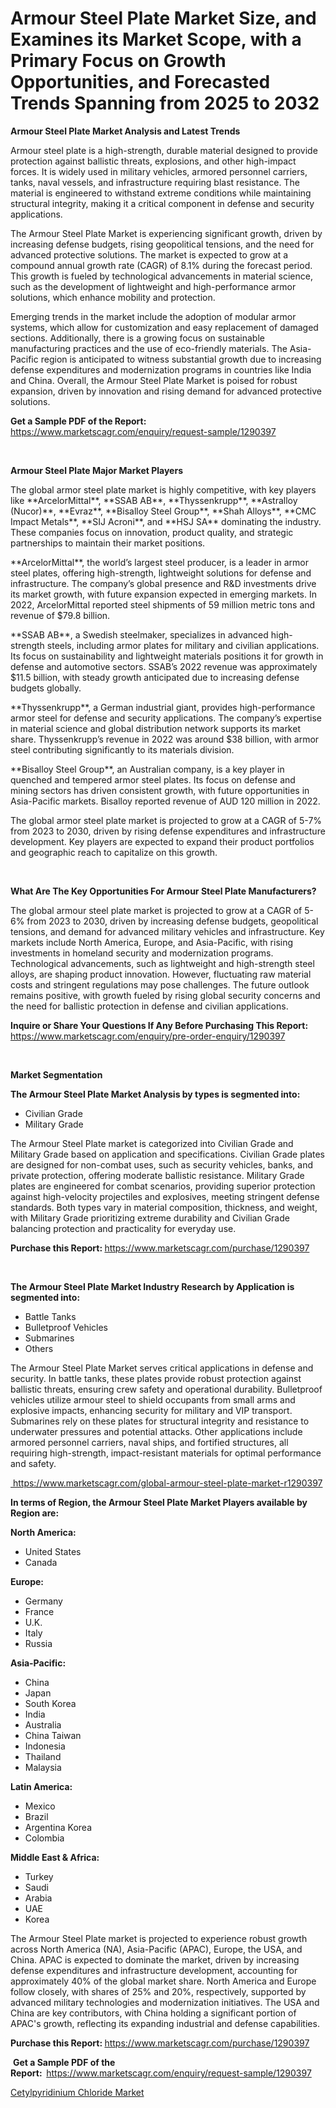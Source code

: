 <p><h1>Armour Steel Plate Market Size, and Examines its Market Scope, with a Primary Focus on Growth Opportunities, and Forecasted Trends Spanning from 2025 to 2032</h1></p><p><strong>Armour Steel Plate Market Analysis and Latest Trends</strong></p>
<p><p>Armour steel plate is a high-strength, durable material designed to provide protection against ballistic threats, explosions, and other high-impact forces. It is widely used in military vehicles, armored personnel carriers, tanks, naval vessels, and infrastructure requiring blast resistance. The material is engineered to withstand extreme conditions while maintaining structural integrity, making it a critical component in defense and security applications.</p><p>The Armour Steel Plate Market is experiencing significant growth, driven by increasing defense budgets, rising geopolitical tensions, and the need for advanced protective solutions. The market is expected to grow at a compound annual growth rate (CAGR) of 8.1% during the forecast period. This growth is fueled by technological advancements in material science, such as the development of lightweight and high-performance armor solutions, which enhance mobility and protection.</p><p>Emerging trends in the market include the adoption of modular armor systems, which allow for customization and easy replacement of damaged sections. Additionally, there is a growing focus on sustainable manufacturing practices and the use of eco-friendly materials. The Asia-Pacific region is anticipated to witness substantial growth due to increasing defense expenditures and modernization programs in countries like India and China. Overall, the Armour Steel Plate Market is poised for robust expansion, driven by innovation and rising demand for advanced protective solutions.</p></p>
<p><strong>Get a Sample PDF of the Report:&nbsp;</strong> <a href="https://www.marketscagr.com/enquiry/request-sample/1290397?utm_campaign=2003&utm_medium=2&utm_source=Github&utm_content=ia&utm_term=25012025&utm_id=armour-steel-plate">https://www.marketscagr.com/enquiry/request-sample/1290397</a></p>
<p>&nbsp;</p>
<p><strong>Armour Steel Plate Major Market Players</strong></p>
<p><p>The global armor steel plate market is highly competitive, with key players like **ArcelorMittal**, **SSAB AB**, **Thyssenkrupp**, **Astralloy (Nucor)**, **Evraz**, **Bisalloy Steel Group**, **Shah Alloys**, **CMC Impact Metals**, **SIJ Acroni**, and **HSJ SA** dominating the industry. These companies focus on innovation, product quality, and strategic partnerships to maintain their market positions.</p><p>**ArcelorMittal**, the world’s largest steel producer, is a leader in armor steel plates, offering high-strength, lightweight solutions for defense and infrastructure. The company’s global presence and R&D investments drive its market growth, with future expansion expected in emerging markets. In 2022, ArcelorMittal reported steel shipments of 59 million metric tons and revenue of $79.8 billion.</p><p>**SSAB AB**, a Swedish steelmaker, specializes in advanced high-strength steels, including armor plates for military and civilian applications. Its focus on sustainability and lightweight materials positions it for growth in defense and automotive sectors. SSAB’s 2022 revenue was approximately $11.5 billion, with steady growth anticipated due to increasing defense budgets globally.</p><p>**Thyssenkrupp**, a German industrial giant, provides high-performance armor steel for defense and security applications. The company’s expertise in material science and global distribution network supports its market share. Thyssenkrupp’s revenue in 2022 was around $38 billion, with armor steel contributing significantly to its materials division.</p><p>**Bisalloy Steel Group**, an Australian company, is a key player in quenched and tempered armor steel plates. Its focus on defense and mining sectors has driven consistent growth, with future opportunities in Asia-Pacific markets. Bisalloy reported revenue of AUD 120 million in 2022.</p><p>The global armor steel plate market is projected to grow at a CAGR of 5-7% from 2023 to 2030, driven by rising defense expenditures and infrastructure development. Key players are expected to expand their product portfolios and geographic reach to capitalize on this growth.</p></p>
<p>&nbsp;</p>
<p><strong>What Are The Key Opportunities For Armour Steel Plate Manufacturers?</strong></p>
<p><p>The global armour steel plate market is projected to grow at a CAGR of 5-6% from 2023 to 2030, driven by increasing defense budgets, geopolitical tensions, and demand for advanced military vehicles and infrastructure. Key markets include North America, Europe, and Asia-Pacific, with rising investments in homeland security and modernization programs. Technological advancements, such as lightweight and high-strength steel alloys, are shaping product innovation. However, fluctuating raw material costs and stringent regulations may pose challenges. The future outlook remains positive, with growth fueled by rising global security concerns and the need for ballistic protection in defense and civilian applications.</p></p>
<p><strong>Inquire or Share Your Questions If Any Before Purchasing This Report:</strong> <a href="https://www.marketscagr.com/enquiry/pre-order-enquiry/1290397?utm_campaign=2003&utm_medium=2&utm_source=Github&utm_content=ia&utm_term=25012025&utm_id=armour-steel-plate">https://www.marketscagr.com/enquiry/pre-order-enquiry/1290397</a></p>
<p>&nbsp;</p>
<p><strong>Market Segmentation</strong></p>
<p><strong>The Armour Steel Plate Market Analysis by types is segmented into:</strong></p>
<p><ul><li>Civilian Grade</li><li>Military Grade</li></ul></p>
<p><p>The Armour Steel Plate market is categorized into Civilian Grade and Military Grade based on application and specifications. Civilian Grade plates are designed for non-combat uses, such as security vehicles, banks, and private protection, offering moderate ballistic resistance. Military Grade plates are engineered for combat scenarios, providing superior protection against high-velocity projectiles and explosives, meeting stringent defense standards. Both types vary in material composition, thickness, and weight, with Military Grade prioritizing extreme durability and Civilian Grade balancing protection and practicality for everyday use.</p></p>
<p><strong>Purchase this Report:&nbsp;</strong><a href="https://www.marketscagr.com/purchase/1290397?utm_campaign=2003&utm_medium=2&utm_source=Github&utm_content=ia&utm_term=25012025&utm_id=armour-steel-plate">https://www.marketscagr.com/purchase/1290397</a></p>
<p>&nbsp;</p>
<p><strong>The Armour Steel Plate Market Industry Research by Application is segmented into:</strong></p>
<p><ul><li>Battle Tanks</li><li>Bulletproof Vehicles</li><li>Submarines</li><li>Others</li></ul></p>
<p><p>The Armour Steel Plate Market serves critical applications in defense and security. In battle tanks, these plates provide robust protection against ballistic threats, ensuring crew safety and operational durability. Bulletproof vehicles utilize armour steel to shield occupants from small arms and explosive impacts, enhancing security for military and VIP transport. Submarines rely on these plates for structural integrity and resistance to underwater pressures and potential attacks. Other applications include armored personnel carriers, naval ships, and fortified structures, all requiring high-strength, impact-resistant materials for optimal performance and safety.</p></p>
<p><a href="https://www.marketscagr.com/global-armour-steel-plate-market-r1290397?utm_campaign=2003&utm_medium=2&utm_source=Github&utm_content=ia&utm_term=25012025&utm_id=armour-steel-plate">&nbsp;https://www.marketscagr.com/global-armour-steel-plate-market-r1290397</a></p>
<p><strong>In terms of Region, the Armour Steel Plate Market Players available by Region are:</strong></p>
<p>
    <p> <strong> North America: </strong>
        <ul>
            <li>United States</li>
            <li>Canada</li>
        </ul>
        </p> 
    <p> <strong> Europe: </strong>
        <ul>
            <li>Germany</li>
            <li>France</li>
            <li>U.K.</li>
            <li>Italy</li>
            <li>Russia</li>
        </ul>
        </p> 
    <p> <strong> Asia-Pacific: </strong>
        <ul>
            <li>China</li>
            <li>Japan</li>
            <li>South Korea</li>
            <li>India</li>
            <li>Australia</li>
            <li>China Taiwan</li>
            <li>Indonesia</li>
            <li>Thailand</li>
            <li>Malaysia</li>
        </ul>
        </p> 
    <p> <strong> Latin America: </strong>
        <ul>
            <li>Mexico</li>
            <li>Brazil</li>
            <li>Argentina Korea</li>
            <li>Colombia</li>
        </ul>
        </p> 
    <p> <strong> Middle East & Africa: </strong>
        <ul>
            <li>Turkey</li>
            <li>Saudi</li>
            <li>Arabia</li>
            <li>UAE</li>
            <li>Korea</li>
        </ul>
    </p>
    </p>
<p><p>The Armour Steel Plate market is projected to experience robust growth across North America (NA), Asia-Pacific (APAC), Europe, the USA, and China. APAC is expected to dominate the market, driven by increasing defense expenditures and infrastructure development, accounting for approximately 40% of the global market share. North America and Europe follow closely, with shares of 25% and 20%, respectively, supported by advanced military technologies and modernization initiatives. The USA and China are key contributors, with China holding a significant portion of APAC's growth, reflecting its expanding industrial and defense capabilities.</p></p>
<p><strong>Purchase this Report: </strong><a href="https://www.marketscagr.com/purchase/1290397?utm_campaign=2003&utm_medium=2&utm_source=Github&utm_content=ia&utm_term=25012025&utm_id=armour-steel-plate">https://www.marketscagr.com/purchase/1290397</a></p>
<p>&nbsp;<strong>Get a Sample PDF of the Report:&nbsp;&nbsp;</strong><a href="https://www.marketscagr.com/enquiry/request-sample/1290397?utm_campaign=2003&utm_medium=2&utm_source=Github&utm_content=ia&utm_term=25012025&utm_id=armour-steel-plate">https://www.marketscagr.com/enquiry/request-sample/1290397</a></p>
<p><strong></strong></p>
<p><p><a href="https://github.com/gulaimolin/Market-Research-Report-List-7/blob/main/cetylpyridinium-chloride-market.md?utm_campaign=2003&utm_medium=2&utm_source=Github&utm_content=ia&utm_term=25012025&utm_id=armour-steel-plate">Cetylpyridinium Chloride Market</a></p></p>